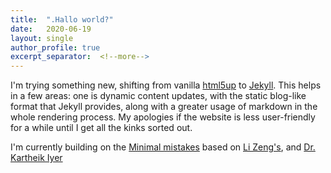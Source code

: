 ```yaml
---
title:  ".Hallo world?"
date:   2020-06-19
layout: single
author_profile: true
excerpt_separator:  <!--more-->
---
```


I'm trying something new, shifting from vanilla [html5up](https://html5up.net/) to [Jekyll](http://jekyllrb.com). This helps in a few areas: one is dynamic content updates, with the static blog-like format that Jekyll provides, along with a greater usage of markdown in the whole rendering process. My apologies if the website is less user-friendly for a while until I get all the kinks sorted out.

<!--more-->

I'm currently building on the [Minimal mistakes](https://github.com/mmistakes/minimal-mistakes) based on [Li Zeng's](https://zenglix.github.io/personal_website/), and [Dr. Kartheik Iyer](https://kartheikiyer.github.io) 
